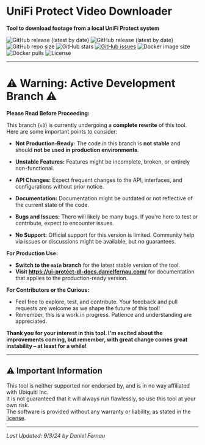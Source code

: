 # UniFi Protect Video Downloader

**Tool to download footage from a local UniFi Protect system**

![GitHub release (latest by date)](https://img.shields.io/github/v/release/danielfernau/unifi-protect-video-downloader?style=flat-square&label=stable%20release)
![GitHub release (latest by date)](https://img.shields.io/github/v/release/danielfernau/unifi-protect-video-downloader?include_prereleases&sort=semver&style=flat-square&label=latest%20release)
![GitHub repo size](https://img.shields.io/github/repo-size/danielfernau/unifi-protect-video-downloader?style=flat-square)
![GitHub stars](https://img.shields.io/github/stars/danielfernau/unifi-protect-video-downloader?style=flat-square)
[![GitHub issues](https://img.shields.io/github/issues/danielfernau/unifi-protect-video-downloader?style=flat-square)](https://github.com/danielfernau/unifi-protect-video-downloader/issues)
![Docker image size](https://img.shields.io/docker/image-size/unifitoolbox/protect-archiver/latest?style=flat-square)
![Docker pulls](https://img.shields.io/docker/pulls/unifitoolbox/protect-archiver?style=flat-square)
![License](https://img.shields.io/github/license/danielfernau/unifi-protect-video-downloader?style=flat-square)

---

# ⚠️ **Warning: Active Development Branch** ⚠️

**Please Read Before Proceeding:**

This branch (`v3`) is currently undergoing a **complete rewrite** of this tool. Here are some important points to consider:

- **Not Production-Ready:** The code in this branch is **not stable** and should **not be used in production environments**. 

- **Unstable Features:** Features might be incomplete, broken, or entirely non-functional. 

- **API Changes:** Expect frequent changes to the API, interfaces, and configurations without prior notice.

- **Documentation:** Documentation might be outdated or not reflective of the current state of the code.

- **Bugs and Issues:** There will likely be many bugs. If you're here to test or contribute, expect to encounter issues.

- **No Support:** Official support for this version is limited. Community help via issues or discussions might be available, but no guarantees.

**For Production Use:**
- **Switch to the `main` branch** for the latest stable version of the tool.
- **Visit https://ui-protect-dl-docs.danielfernau.com/** for documentation that applies to the production-ready version.

**For Contributors or the Curious:**
- Feel free to explore, test, and contribute. Your feedback and pull requests are welcome as we shape the future of this tool!
- Remember, this is a work in progress. Patience and understanding are appreciated.

**Thank you for your interest in this tool. I'm excited about the improvements coming, but remember, with great change comes great instability – at least for a while!**

---

## :warning: Important Information
This tool is neither supported nor endorsed by, and is in no way affiliated with Ubiquiti Inc.  
It is not guaranteed that it will always run flawlessly, so use this tool at your own risk.  
The software is provided without any warranty or liability, as stated in the [license](LICENSE).  

---
*Last Updated: 9/3/24 by Daniel Fernau*
